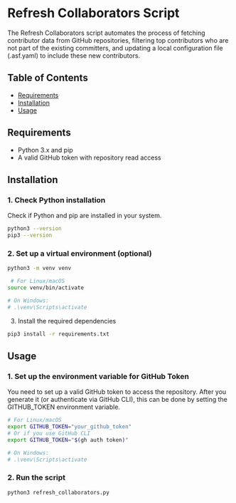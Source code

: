 # Refresh Collaborators Script

The Refresh Collaborators script automates the process of fetching contributor
data from GitHub repositories, filtering top contributors who are not part of
the existing committers, and updating a local configuration file (.asf.yaml) to
include these new contributors.

## Table of Contents

- [Requirements](#requirements)
- [Installation](#installation)
- [Usage](#usage)

## Requirements

- Python 3.x and pip
- A valid GitHub token with repository read access

## Installation

### 1. Check Python installation

Check if Python and pip are installed in your system.

```bash
python3 --version
pip3 --version
```

### 2. Set up a virtual environment (optional)

```bash
python3 -m venv venv

 # For Linux/macOS
source venv/bin/activate

# On Windows:
# .\venv\Scripts\activate
```

3. Install the required dependencies

```bash
pip3 install -r requirements.txt
```

## Usage

### 1. Set up the environment variable for GitHub Token

You need to set up a valid GitHub token to access the repository. After you
generate it (or authenticate via GitHub CLI), this can be done by setting the
GITHUB_TOKEN environment variable.

```bash
# For Linux/macOS
export GITHUB_TOKEN="your_github_token"
# Or if you use GitHub CLI
export GITHUB_TOKEN="$(gh auth token)"

# On Windows:
# .\venv\Scripts\activate
```

### 2. Run the script

```bash
python3 refresh_collaborators.py
```
